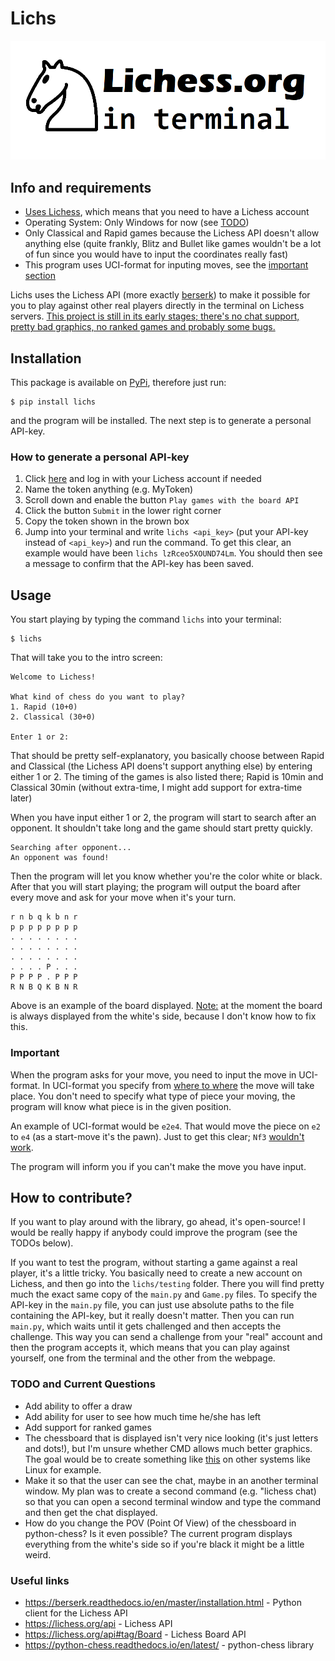 # Lichs

![Terminal Lichess](docs/images/lichess.png)

## Info and requirements
* <ins>Uses Lichess</ins>, which means that you need to have a Lichess account
* Operating System: Only Windows for now (see [TODO](https://github.com/Cqsi/lichess_terminal#todo-and-current-questions))
* Only Classical and Rapid games because the Lichess API doesn't allow anything else (quite frankly, Blitz and Bullet like games wouldn't be a lot of fun since you would have to input the coordinates really fast)
* This program uses UCI-format for inputing moves, see the [important section](https://github.com/Cqsi/lichess_terminal#important)

Lichs uses the Lichess API (more exactly [berserk](https://github.com/rhgrant10/berserk)) to make it possible for you to play against other real players directly in the terminal on Lichess servers. <ins>This project is still in its early stages; there's no chat support, pretty bad graphics, no ranked games and probably some bugs.</ins>


## Installation

This package is available on [PyPi](https://pypi.org/project/lichs/), therefore just run:

```
$ pip install lichs
```
and the program will be installed. The next step is to generate a personal API-key.

### How to generate a personal API-key

1. Click [here](https://lichess.org/account/oauth/token/create) and log in with your Lichess account if needed
2. Name the token anything (e.g. MyToken)
3. Scroll down and enable the button `Play games with the board API`
4. Click the button `Submit` in the lower right corner
5. Copy the token shown in the brown box
6. Jump into your terminal and write `lichs <api_key>` (put your API-key instead of `<api_key>`) and run the command. To get this clear, an example would have been `lichs lzRceo5XOUND74Lm`. You should then see a message to confirm that the API-key has been saved. 


## Usage

You start playing by typing the command `lichs` into your terminal:

```
$ lichs
```

That will take you to the intro screen:

```
Welcome to Lichess!

What kind of chess do you want to play?
1. Rapid (10+0)
2. Classical (30+0)

Enter 1 or 2:
```

That should be pretty self-explanatory, you basically choose between Rapid and Classical (the Lichess API doens't support anything else) by entering either 1 or 2. The timing of the games is also listed there; Rapid is 10min and Classical 30min (without extra-time, I might add support for extra-time later)

When you have input either 1 or 2, the program will start to search after an opponent. It shouldn't take long and the game should start pretty quickly.

```
Searching after opponent...
An opponent was found!
```

Then the program will let you know whether you're the color white or black. After that you will start playing; the program will output the board after every move and ask for your move when it's your turn.

```
r n b q k b n r
p p p p p p p p
. . . . . . . .
. . . . . . . .
. . . . . . . .
. . . . P . . .
P P P P . P P P
R N B Q K B N R
```
Above is an example of the board displayed. <ins>Note:</ins> at the moment the board is always displayed from the white's side, because I don't know how to fix this.


### Important
When the program asks for your move, you need to input the move in UCI-format. In UCI-format you specify from <ins>where to where</ins> the move will take place. You don't need to specify what type of piece your moving, the program will know what piece is in the given position.

An example of UCI-format would be `e2e4`. That would move the piece on `e2` to `e4` (as a start-move it's the pawn). Just to get this clear; `Nf3` <ins>wouldn't work</ins>.

The program will inform you if you can't make the move you have input. 


## How to contribute?
If you want to play around with the library, go ahead, it's open-source! I would be really happy if anybody could improve the program (see the TODOs below). 

If you want to test the program, without starting a game against a real player, it's a little tricky. You basically need to create a new account on Lichess, and then go into the `lichs/testing` folder. There you will find pretty much the exact same copy of the `main.py` and `Game.py` files. To specify the API-key in the `main.py` file, you can just use absolute paths to the file containing the API-key, but it really doesn't matter. Then you can run `main.py`, which waits until it gets challenged and then accepts the challenge. This way you can send a challenge from your "real" account and then the program accepts it, which means that you can play against yourself, one from the terminal and the other from the webpage.

### TODO and Current Questions
* Add ability to offer a draw
* Add ability for user to see how much time he/she has left
* Add support for ranked games
* The chessboard that is displayed isn't very nice looking (it's just letters and dots!), but I'm unsure whether CMD allows much better graphics. The goal would be to create something like [this](https://www.reddit.com/r/chess/comments/cm394n/play_chess_against_stockfish_in_your_terminal/) on other systems like Linux for example.
* Make it so that the user can see the chat, maybe in an another terminal window. My plan was to create a second command (e.g. "lichess chat) so that you can open a second terminal window and type the command and then get the chat displayed.
* How do you change the POV (Point Of View) of the chessboard in python-chess? Is it even possible? The current program displays everything from the white's side so if you're black it might be a little weird.

### Useful links 
* https://berserk.readthedocs.io/en/master/installation.html - Python client for the Lichess API
* https://lichess.org/api - Lichess API
* https://lichess.org/api#tag/Board - Lichess Board API
* https://python-chess.readthedocs.io/en/latest/ - python-chess library
